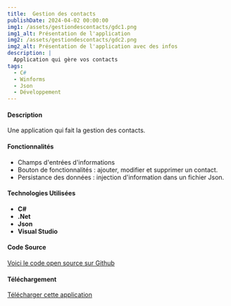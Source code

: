 ```yaml
---
title:  Gestion des contacts
publishDate: 2024-04-02 00:00:00
img1: /assets/gestiondescontacts/gdc1.png
img1_alt: Présentation de l'application
img2: /assets/gestiondescontacts/gdc2.png
img2_alt: Présentation de l'application avec des infos
description: |
  Application qui gère vos contacts
tags:
  - C#
  - Winforms
  - Json
  - Développement
---
```


#### Description

Une application qui fait la gestion des contacts.

#### Fonctionnalités

- Champs d'entrées d'informations
- Bouton de fonctionnalités : ajouter, modifier et supprimer un contact.
- Persistance des données : injection d'information dans un fichier Json.

#### Technologies Utilisées

- **C#**
- **.Net**
- **Json**
- **Visual Studio**

#### Code Source

<a href="https://github.com/Humanidealife/Gestion_de_contacts" target="_blank">Voici le code open source sur Github</a>

#### Téléchargement

<a href="/downloads/gestion_des_contacts.zip" download>Télécharger cette application</a>
